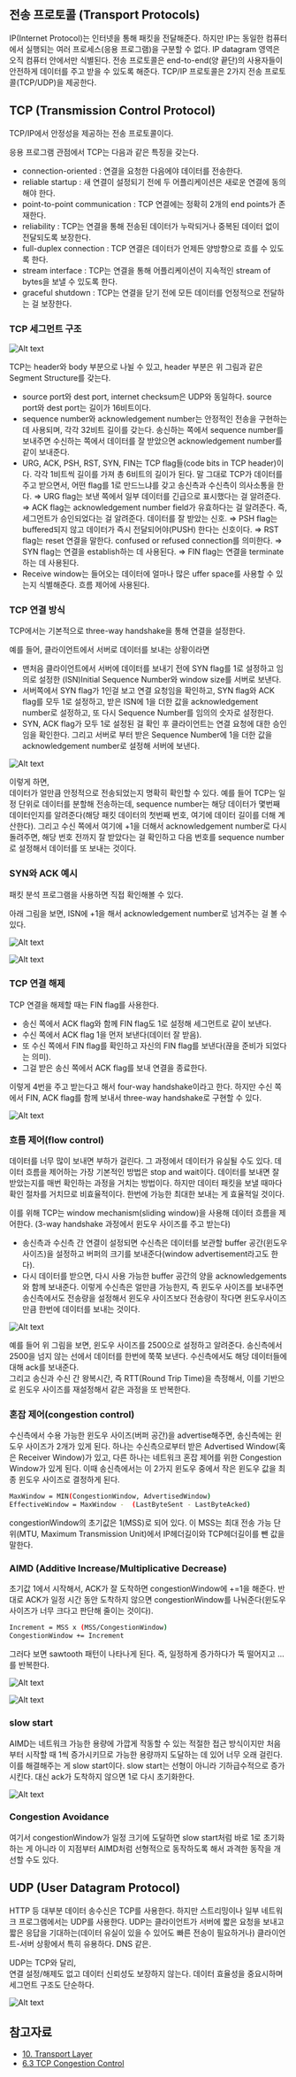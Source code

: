 ## 전송 프로토콜 (Transport Protocols)

IP(Internet Protocol)는 인터넷을 통해 패킷을 전달해준다. 하지만 IP는 동일한 컴퓨터에서 실행되는 여러 프로세스(응용 프로그램)을 구분할 수 없다. IP datagram 영역은 오직 컴퓨터 안에서만 식별된다. 전송 프로토콜은 end-to-end(양 끝단)의 사용자들이 안전하게 데이터를 주고 받을 수 있도록 해준다. TCP/IP 프로토콜은 2가지 전송 프로토콜(TCP/UDP)을 제공한다.

## TCP (Transmission Control Protocol)

TCP/IP에서 안정성을 제공하는 전송 프로토콜이다.

응용 프로그램 관점에서 TCP는 다음과 같은 특징을 갖는다.

- connection-oriented : 연결을 요청한 다음에야 데이터를 전송한다.
- reliable startup : 새 연결이 설정되기 전에 두 어플리케이션은 새로운 연결에 동의해야 한다.
- point-to-point communication : TCP 연결에는 정확히 2개의 end points가 존재한다.
- reliability : TCP는 연결을 통해 전송된 데이터가 누락되거나 중복된 데이터 없이 전달되도록 보장한다.
- full-duplex connection : TCP 연결은 데이터가 언제든 양방향으로 흐를 수 있도록 한다.
- stream interface : TCP는 연결을 통해 어플리케이션이 지속적인 stream of bytes을 보낼 수 있도록 한다.
- graceful shutdown : TCP는 연결을 닫기 전에 모든 데이터를 언정적으로 전달하는 걸 보장한다.

### TCP 세그먼트 구조

![Alt text](image.png)

TCP는 header와 body 부분으로 나뉠 수 있고, header 부분은 위 그림과 같은 Segment Structure를 갖는다.

- source port와 dest port, internet checksum은 UDP와 동일하다. source port와 dest port는 길이가 16비트이다.
- sequence number와 acknowledgement number는 안정적인 전송을 구현하는 데 사용되며, 각각 32비트 길이를 갖는다. 송신하는 쪽에서 sequence number를 보내주면 수신하는 쪽에서 데이터를 잘 받았으면 acknowledgement number를 같이 보내준다.
- URG, ACK, PSH, RST, SYN, FIN는 TCP flag들(code bits in TCP header)이다. 각각 1비트씩 길이를 가져 총 6비트의 길이가 된다. 말 그대로 TCP가 데이터를 주고 받으면서, 어떤 flag를 1로 만드느냐를 갖고 송신측과 수신측이 의사소통을 한다.
  ⇒ URG flag는 보낸 쪽에서 일부 데이터를 긴급으로 표시했다는 걸 알려준다.
  ⇒ ACK flag는 acknowledgement number field가 유효하다는 걸 알려준다. 즉, 세그먼트가 승인되었다는 걸 알려준다. 데이터를 잘 받았는 신호.
  ⇒ PSH flag는 buffered되지 않고 데이터가 즉시 전달되어야(PUSH) 한다는 신호이다.
  ⇒ RST flag는 reset 연결을 말한다. confused or refused connection를 의미한다.
  ⇒ SYN flag는 연결을 establish하는 데 사용된다.
  ⇒ FIN flag는 연결을 terminate하는 데 사용된다.
- Receive window는 들어오는 데이터에 얼마나 많은 uffer space를 사용할 수 있는지 식별해준다. 흐름 제어에 사용된다.

### TCP 연결 방식

TCP에서는 기본적으로 three-way handshake을 통해 연결을 설정한다.

예를 들어, 클라이언트에서 서버로 데이터를 보내는 상황이라면

- 맨처음 클라이언트에서 서버에 데이터를 보내기 전에 SYN flag를 1로 설정하고 임의로 설정한 (ISN)Initial Sequence Number와 window size를 서버로 보낸다.
- 서버쪽에서 SYN flag가 1인걸 보고 연결 요청임을 확인하고,
  SYN flag와 ACK flag를 모두 1로 설정하고, 받은 ISN에 1을 더한 값을 acknowledgement number로 설정하고, 또 다시 Sequence Number를 임의의 숫자로 설정한다.
- SYN, ACK flag가 모두 1로 설정된 걸 확인 후 클라이언트는 연결 요청에 대한 승인임을 확인한다. 그리고 서버로 부터 받은 Sequence Number에 1을 더한 값을 acknowledgement number로 설정해 서버에 보낸다.

![Alt text](image-1.png)

이렇게 하면,<br>
데이터가 얼만큼 안정적으로 전송되었는지 명확히 확인할 수 있다. 예를 들어 TCP는 일정 단위로 데이터를 분할해 전송하는데, sequence number는 해당 데이터가 몇번째 데이터인지를 알려준다(해당 패킷 데이터의 첫번째 번호, 여기에 데이터 길이를 더해 계산한다). 그리고 수신 쪽에서 여기에 +1을 더해서 acknowledgement number로 다시 돌려주면, 해당 번호 전까지 잘 받았다는 걸 확인하고 다음 번호를 sequence number로 설정해서 데이터를 또 보내는 것이다.

### SYN와 ACK 예시

패킷 분석 프로그램을 사용하면 직접 확인해볼 수 있다.

아래 그림을 보면, ISN에 +1을 해서 acknowledgement number로 넘겨주는 걸 볼 수 있다.

![Alt text](image-2.png)

![Alt text](image-3.png)

### TCP 연결 해제

TCP 연결을 해제할 때는 FIN flag를 사용한다.

- 송신 쪽에서 ACK flag와 함께 FIN flag도 1로 설정해 세그먼트로 같이 보낸다.
- 수신 쪽에서 ACK flag 1을 먼저 보낸다(데이터 잘 받음).
- 또 수신 쪽에서 FIN flag를 확인하고 자신의 FIN flag를 보낸다(끊을 준비가 되었다는 의미).
- 그걸 받은 송신 쪽에서 ACK flag를 보내 연결을 종료한다.

이렇게 4번을 주고 받는다고 해서 four-way handshake이라고 한다. 하지만 수신 쪽에서 FIN, ACK flag를 함께 보내서 three-way handshake로 구현할 수 있다.

![Alt text](image-4.png)

### 흐름 제어(flow control)

데이터를 너무 많이 보내면 부하가 걸린다. 그 과정에서 데이터가 유실될 수도 있다. 데이터 흐름을 제어하는 가장 기본적인 방법은 stop and wait이다. 데이터를 보내면 잘 받았는지를 매번 확인하는 과정을 거치는 방법이다. 하지만 데이터 패킷을 보낼 때마다 확인 절차를 거치므로 비효율적이다. 한번에 가능한 최대한 보내는 게 효율적일 것이다.

이를 위해 TCP는 window mechanism(sliding window)을 사용해 데이터 흐름을 제어한다. (3-way handshake 과정에서 윈도우 사이즈를 주고 받는다)

- 송신측과 수신측 간 연결이 설정되면 수신측은 데이터를 보관할 buffer 공간(윈도우사이즈)을 설정하고 버퍼의 크기를 보내준다(window advertisement라고도 한다).
- 다시 데이터를 받으면, 다시 사용 가능한 buffer 공간의 양을 acknowledgements와 함께 보내준다. 이렇게 수신측은 얼만큼 가능한지, 즉 윈도우 사이즈를 보내주면 송신측에서도 전송량을 설정해서 윈도우 사이즈보다 전송량이 작다면 윈도우사이즈만큼 한번에 데이터를 보내는 것이다.

![Alt text](image-5.png)

예를 들어 위 그림을 보면, 윈도우 사이즈를 2500으로 설정하고 알려준다. 송신측에서 2500을 넘지 않는 선에서 데이터를 한번에 쭉쭉 보낸다. 수신측에서도 해당 데이터들에 대해 ack를 보내준다.<br>
그리고 송신과 수신 간 왕복시간, 즉 RTT(Round Trip Time)을 측정해서, 이를 기반으로 윈도우 사이즈를 재설정해서 같은 과정을 또 반복한다.

### 혼잡 제어(congestion control)

수신측에서 수용 가능한 윈도우 사이즈(버퍼 공간)을 advertise해주면, 송신측에는 윈도우 사이즈가 2개가 있게 된다. 하나는 수신측으로부터 받은 Advertised Window(혹은 Receiver Window)가 있고, 다른 하나는 네트워크 혼잡 제어를 위한 Congestion Window가 있게 된다. 이때 송신측에서는 이 2가지 윈도우 중에서 작은 윈도우 값을 최종 윈도우 사이즈로 결정하게 된다.

```bash
MaxWindow = MIN(CongestionWindow, AdvertisedWindow)
EffectiveWindow = MaxWindow -  (LastByteSent - LastByteAcked)
```

congestionWindow의 초기값은 1(MSS)로 되어 있다. 이 MSS는 최대 전송 가능 단위(MTU, Maximum Transmission Unit)에서 IP헤더길이와 TCP헤더길이를 뺀 값을 말한다.

### AIMD (Additive Increase/Multiplicative Decrease)

초기값 1에서 시작해서, ACK가 잘 도착하면 congestionWindow에 +=1을 해준다. 반대로 ACK가 일정 시간 동안 도착하지 않으면 congestionWindow를 나눠준다(윈도우 사이즈가 너무 크다고 판단해 줄이는 것이다).

```bash
Increment = MSS x (MSS/CongestionWindow)
CongestionWindow += Increment
```

그러다 보면 sawtooth 패턴이 나타나게 된다. 즉, 일정하게 증가하다가 뚝 떨어지고 ...를 반복한다.

![Alt text](image-6.png)

![Alt text](image-7.png)

### slow start

AIMD는 네트워크 가능한 용량에 가깝게 작동할 수 있는 적절한 접근 방식이지만 처음부터 시작할 때 1씩 증가시키므로 가능한 용량까지 도달하는 데 있어 너무 오래 걸린다. 이를 해결해주는 게 slow start이다. slow start는 선형이 아니라 기하급수적으로 증가시킨다. 대신 ack가 도착하지 않으면 1로 다시 초기화한다.

![Alt text](image-8.png)

### Congestion Avoidance

여기서 congestionWindow가 일정 크기에 도달하면 slow start처럼 바로 1로 초기화하는 게 아니라 이 지점부터 AIMD처럼 선형적으로 동작하도록 해서 과격한 동작을 개선할 수도 있다.

## UDP (User Datagram Protocol)

HTTP 등 대부분 데이터 송수신은 TCP를 사용한다. 하지만 스트리밍이나 일부 네트워크 프로그램에서는 UDP를 사용한다. UDP는 클라이언트가 서버에 짧은 요청을 보내고 짧은 응답을 기대하는(데이터 유실이 있을 수 있어도 빠른 전송이 필요하거나) 클라이언트-서버 상황에서 특히 유용하다. DNS 같은.

UDP는 TCP와 달리,<br>
연결 설정/해제도 없고 데이터 신뢰성도 보장하지 않는다. 데이터 효율성을 중요시하며 세그먼트 구조도 단순하다.

![Alt text](image-9.png)

## 참고자료

- [10. Transport Layer](https://www.dcs.bbk.ac.uk/~ptw/teaching/IWT/transport-layer/notes.html)
- [6.3 TCP Congestion Control](https://book.systemsapproach.org/congestion/tcpcc.html#)
